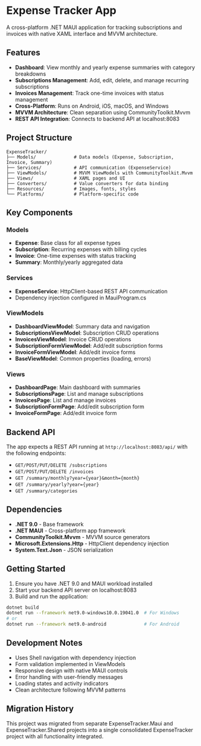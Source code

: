 # Expense Tracker App

A cross-platform .NET MAUI application for tracking subscriptions and invoices with native XAML interface and MVVM architecture.

## Features

- **Dashboard**: View monthly and yearly expense summaries with category breakdowns
- **Subscriptions Management**: Add, edit, delete, and manage recurring subscriptions
- **Invoices Management**: Track one-time invoices with status management
- **Cross-Platform**: Runs on Android, iOS, macOS, and Windows
- **MVVM Architecture**: Clean separation using CommunityToolkit.Mvvm
- **REST API Integration**: Connects to backend API at localhost:8083

## Project Structure

```
ExpenseTracker/
├── Models/              # Data models (Expense, Subscription, Invoice, Summary)
├── Services/            # API communication (ExpenseService)
├── ViewModels/          # MVVM ViewModels with CommunityToolkit.Mvvm
├── Views/               # XAML pages and UI
├── Converters/          # Value converters for data binding
├── Resources/           # Images, fonts, styles
└── Platforms/           # Platform-specific code
```

## Key Components

### Models
- **Expense**: Base class for all expense types
- **Subscription**: Recurring expenses with billing cycles
- **Invoice**: One-time expenses with status tracking
- **Summary**: Monthly/yearly aggregated data

### Services
- **ExpenseService**: HttpClient-based REST API communication
- Dependency injection configured in MauiProgram.cs

### ViewModels
- **DashboardViewModel**: Summary data and navigation
- **SubscriptionsViewModel**: Subscription CRUD operations
- **InvoicesViewModel**: Invoice CRUD operations
- **SubscriptionFormViewModel**: Add/edit subscription forms
- **InvoiceFormViewModel**: Add/edit invoice forms
- **BaseViewModel**: Common properties (loading, errors)

### Views
- **DashboardPage**: Main dashboard with summaries
- **SubscriptionsPage**: List and manage subscriptions
- **InvoicesPage**: List and manage invoices
- **SubscriptionFormPage**: Add/edit subscription form
- **InvoiceFormPage**: Add/edit invoice form

## Backend API

The app expects a REST API running at `http://localhost:8083/api/` with the following endpoints:

- `GET/POST/PUT/DELETE /subscriptions`
- `GET/POST/PUT/DELETE /invoices`
- `GET /summary/monthly?year={year}&month={month}`
- `GET /summary/yearly?year={year}`
- `GET /summary/categories`

## Dependencies

- **.NET 9.0** - Base framework
- **.NET MAUI** - Cross-platform app framework
- **CommunityToolkit.Mvvm** - MVVM source generators
- **Microsoft.Extensions.Http** - HttpClient dependency injection
- **System.Text.Json** - JSON serialization

## Getting Started

1. Ensure you have .NET 9.0 and MAUI workload installed
2. Start your backend API server on localhost:8083
3. Build and run the application:

```bash
dotnet build
dotnet run --framework net9.0-windows10.0.19041.0  # For Windows
# or
dotnet run --framework net9.0-android              # For Android
```

## Development Notes

- Uses Shell navigation with dependency injection
- Form validation implemented in ViewModels
- Responsive design with native MAUI controls
- Error handling with user-friendly messages
- Loading states and activity indicators
- Clean architecture following MVVM patterns

## Migration History

This project was migrated from separate ExpenseTracker.Maui and ExpenseTracker.Shared projects into a single consolidated ExpenseTracker project with all functionality integrated.
